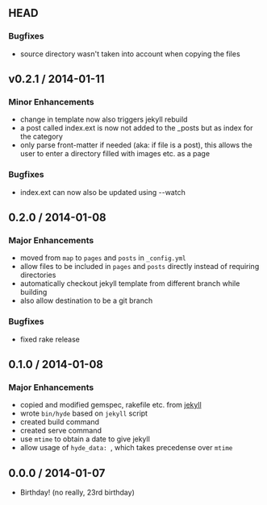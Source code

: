 ## HEAD

### Bugfixes
  * source directory wasn't taken into account when copying the files

## v0.2.1 / 2014-01-11

### Minor Enhancements
  * change in template now also triggers jekyll rebuild
  * a post called index.ext is now not added to the _posts but as index for the category
  * only parse front-matter if needed (aka: if file is a post), this allows the user to enter a directory filled with images etc. as a page

### Bugfixes
  * index.ext can now also be updated using --watch

## 0.2.0 / 2014-01-08

### Major Enhancements
  * moved from `map` to `pages` and `posts` in `_config.yml`
  * allow files to be included in `pages` and `posts` directly instead of requiring directories
  * automatically checkout jekyll template from different branch while building
  * also allow destination to be a git branch
  
### Bugfixes
  * fixed rake release

## 0.1.0 / 2014-01-08

### Major Enhancements
  * copied and modified gemspec, rakefile etc. from [jekyll](//github.com/jekyll/jekyll)
  * wrote `bin/hyde` based on `jekyll` script
  * created build command
  * created serve command
  * use `mtime` to obtain a date to give jekyll
  * allow usage of `hyde_data: `, which takes precedense over `mtime`

## 0.0.0 / 2014-01-07
  * Birthday! (no really, 23rd birthday)
